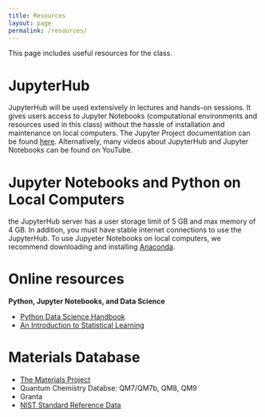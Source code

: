 ```yaml
---
title: Resources
layout: page
permalink: /resources/
---
```


This page includes useful resources for the class.

# JupyterHub

JupyterHub will be used extensively in lectures and hands-on sessions. It gives users access to Jupyter Notebooks (computational environments and resources used in this class) without the hassle of installation and maintenance on local computers. The Jupyter Project documentation can be found [here](https://jupyter.readthedocs.io/en/latest/). Alternatively, many videos about JupyterHub and Jupyter Notebooks can be found on YouTube. 

# Jupyter Notebooks and Python on Local Computers

the JupyterHub server has a user storage limit of 5 GB and max memory of 4 GB. In addition, you must have stable internet connections to use the JupyterHub. To use Jupyeter Notebooks on local computers, we recommend downloading and installing [Anaconda](https://www.anaconda.com/products/individual). 

# Online resources 

**Python, Jupyter Notebooks, and Data Science**

* [Python Data Science Handbook](https://jakevdp.github.io/PythonDataScienceHandbook/index.html)
* [An Introduction to Statistical Learning](http://faculty.marshall.usc.edu/gareth-james/ISL/)

# Materials Database

* [The Materials Project](https://materialsproject.org/)
* Quantum Chemistry Databse: QM7/QM7b, QM8, QM9
* Granta
* [NIST Standard Reference Data](https://www.nist.gov/srd)
